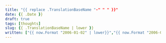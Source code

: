 ```yaml
---
title: "{{ replace .TranslationBaseName "-" " " }}"
date: {{ .Date }}
draft: true
tags: [thoughts]
slug: {{ .TranslationBaseName | lower }}
written: ["{{ now.Format "2006-01-02" | lower}}","{{ now.Format "2006-01" | lower}}","{{ now.Format "2006" | lower}}"]
---
```


